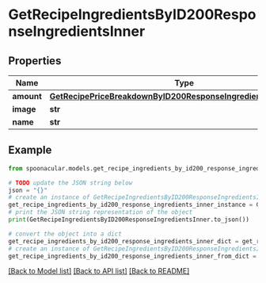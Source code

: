 # GetRecipeIngredientsByID200ResponseIngredientsInner


## Properties

Name | Type | Description | Notes
------------ | ------------- | ------------- | -------------
**amount** | [**GetRecipePriceBreakdownByID200ResponseIngredientsInnerAmount**](GetRecipePriceBreakdownByID200ResponseIngredientsInnerAmount.md) |  | [optional] 
**image** | **str** |  | 
**name** | **str** |  | 

## Example

```python
from spoonacular.models.get_recipe_ingredients_by_id200_response_ingredients_inner import GetRecipeIngredientsByID200ResponseIngredientsInner

# TODO update the JSON string below
json = "{}"
# create an instance of GetRecipeIngredientsByID200ResponseIngredientsInner from a JSON string
get_recipe_ingredients_by_id200_response_ingredients_inner_instance = GetRecipeIngredientsByID200ResponseIngredientsInner.from_json(json)
# print the JSON string representation of the object
print(GetRecipeIngredientsByID200ResponseIngredientsInner.to_json())

# convert the object into a dict
get_recipe_ingredients_by_id200_response_ingredients_inner_dict = get_recipe_ingredients_by_id200_response_ingredients_inner_instance.to_dict()
# create an instance of GetRecipeIngredientsByID200ResponseIngredientsInner from a dict
get_recipe_ingredients_by_id200_response_ingredients_inner_from_dict = GetRecipeIngredientsByID200ResponseIngredientsInner.from_dict(get_recipe_ingredients_by_id200_response_ingredients_inner_dict)
```
[[Back to Model list]](../README.md#documentation-for-models) [[Back to API list]](../README.md#documentation-for-api-endpoints) [[Back to README]](../README.md)


